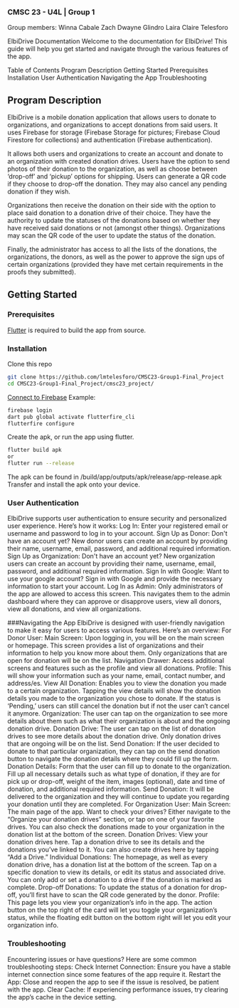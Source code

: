 ### CMSC 23 - U4L | Group 1 

Group members:
Winna Cabale
Zach Dwayne Glindro
Laira Claire Telesforo

ElbiDrive Documentation
Welcome to the documentation for ElbiDrive! This guide will help you get started and navigate through the various features of the app.

Table of Contents
Program Description
Getting Started
Prerequisites
Installation
User Authentication
Navigating the App
Troubleshooting

## Program Description
ElbiDrive is a mobile donation application that allows users to donate to organizations, and organizations to accept donations from said users. It uses Firebase for storage (Firebase Storage for pictures; Firebase Cloud Firestore for collections) and authentication (Firebase authentication). 

It allows both users and organizations to create an account and donate to an organization with created donation drives. Users have the option to send photos of their donation to the organization, as well as choose between ‘drop-off’ and ‘pickup’ options for shipping. Users can generate a QR code if they choose to drop-off the donation. They may also cancel any pending donation if they wish.

Organizations then receive the donation on their side with the option to place said donation to a donation drive of their choice. They have the authority to update the statuses of the donations based on whether they have received said donations or not (amongst other things). Organizations may scan the QR code of the user to update the status of the donation.  

Finally, the administrator has access to all the lists of the donations, the organizations, the donors, as well as the power to approve the sign ups of certain organizations (provided they have met certain requirements in the proofs they submitted). 

## Getting Started
### Prerequisites
[Flutter](https://docs.flutter.dev/get-started/install) is required to build the app from source.
### Installation
Clone this repo
```sh
git clone https://github.com/lmtelesforo/CMSC23-Group1-Final_Project
cd CMSC23-Group1-Final_Project/cmsc23_project/
```
[Connect to Firebase](https://firebase.google.com/docs/flutter/setup?platform=android)
Example:
```sh
firebase login
dart pub global activate flutterfire_cli
flutterfire configure
```
Create the apk, or run the app using flutter.
```sh
flutter build apk
or
flutter run --release
```
The apk can be found in /build/app/outputs/apk/release/app-release.apk
Transfer and install the apk onto your device.

### User Authentication
ElbiDrive supports user authentication to ensure security and personalized user experience. Here’s how it works:
Log In: Enter your registered email or username and password to log in to your account.
Sign Up as Donor: Don't have an account yet? New donor users can create an account by providing their name, username, email, password, and additional required information.
Sign Up as Organization: Don't have an account yet? New organization users can create an account by providing their name, username, email, password, and additional required information.
Sign In with Google: Want to use your google account? Sign in with Google and provide the necessary information to start your account.
Log In as Admin: Only administrators of the app are allowed to access this screen. This navigates them to the admin dashboard where they can approve or disapprove users, view all donors, view all donations,  and view all organizations.

###Navigating the App
ElbiDrive is designed with user-friendly navigation to make it easy for users to access various features. Here’s an overview:
For Donor User:
Main Screen: Upon logging in, you will be on the main screen or homepage. This screen provides a list of organizations and their information to help you know more about them. Only organizations that are open for donation will be on the list.
Navigation Drawer: Access additional screens and features such as the profile and view all donations.
Profile: This will show your information such as your name, email, contact number, and address/es.
View All Donation: Enables you to view the donation you made to a certain organization. Tapping the view details will show the donation details you made to the organization you chose to donate. If the status is ‘Pending,’ users can still cancel the donation but if not the user can’t cancel it anymore.
Organization: The user can tap on the organization to see more details about them such as what their organization is about and the ongoing donation drive.
Donation Drive: The user can tap on the list of donation drives to see more details about the donation drive. Only donation drives that are ongoing will be on the list.
Send Donation: If the user decided to donate to that particular organization, they can tap on the send donation button to navigate the donation details where they could fill up the form. 
Donation Details: Form that the user can fill up to donate to the organization. Fill up all necessary details such as what type of donation, if they are for pick up or drop-off, weight of the item, images (optional), date and time of donation, and additional required information.
Send Donation: It will be delivered to the organization and they will continue to update you regarding your donation until they are completed.
For Organization User:
Main Screen: The main page of the app. Want to check your drives? Either navigate to the “Organize your donation drives” section, or tap on one of your favorite drives. You can also check the donations made to your organization in the donation list at the bottom of the screen.
Donation Drives: View your donation drives here. Tap a donation drive to see its details and the donations you’ve linked to it. You can also create drives here by tapping “Add a Drive.” 
Individual Donations: The homepage, as well as every donation drive, has a donation list at the bottom of the screen. Tap on a specific donation to view its details, or edit its status and associated drive. You can only add or set a donation to a drive if the donation is marked as complete.
Drop-off Donations: To update the status of a donation for drop-off, you’ll first have to scan the QR code generated by the donor.
Profile: This page lets you view your organization’s info in the app. The action button on the top right of the card will let you toggle your organization’s status, while the floating edit button on the bottom right will let you edit your organization info.

### Troubleshooting
Encountering issues or have questions? Here are some common troubleshooting steps:
Check Internet Connection: Ensure you have a stable internet connection since some features of the app require it.
Restart the App: Close and reopen the app to see if the issue is resolved, be patient with the app.
Clear Cache: If experiencing performance issues, try clearing the app’s cache in the device setting.
